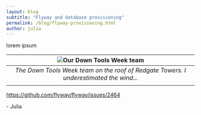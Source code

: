 ```yaml
---
layout: blog
subtitle: "Flyway and database provisioning"
permalink: /blog/flyway-provisioning.html
author: julia
---
```


lorem ipsum

| ![Our Down Tools Week team](/assets/posts/flyway-provisioning/dtw-team.png) |
|:--:|
| *The Down Tools Week team on the roof of Redgate Towers. I underestimated the wind...* |
| |

https://github.com/flyway/flyway/issues/2464

\- Julia